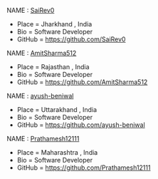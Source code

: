 NAME : [SaiRev0](https://github.com/SaiRev0)

- Place = Jharkhand , India
- Bio = Software Developer
- GitHub = https://github.com/SaiRev0

NAME : [AmitSharma512](https://github.com/AmitSharma512)

- Place = Rajasthan , India
- Bio = Software Developer
- GitHub = https://github.com/AmitSharma512

NAME : [ayush-beniwal](https://github.com/ayush-beniwal)

- Place = Uttarakhand , India
- Bio = Software Developer
- GitHub = https://github.com/ayush-beniwal

NAME : [Prathamesh12111](https://github.com/Prathamesh12111)

- Place = Maharashtra , India
- Bio = Software Developer
- GitHub = https://github.com/Prathamesh12111
